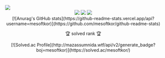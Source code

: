 <img src="https://capsule-render.vercel.app/api?type=waving&color=auto&height=200&section=header&text=MeSoft%20gitHub&fontSize=90" />

<div align="center">
	<img src="https://img.shields.io/badge/NET-#512BD4?style=flat&logo=Java&logoColor=white" />
	<img src="https://img.shields.io/badge/HTML5-E34F26?style=flat&logo=HTML5&logoColor=white" />
	<img src="https://img.shields.io/badge/CSS3-1572B6?style=flat&logo=CSS3&logoColor=white" />
</div>

<div align=center>
[![Anurag's GitHub stats](https://github-readme-stats.vercel.app/api?username=mesoftkor)](https://github.com/mesoftkor/github-readme-stats)
<p>🏆 solved rank 🏆</p>
[![Solved.ac Profile](http://mazassumnida.wtf/api/v2/generate_badge?boj=mesoftkor)](https://solved.ac/mesoftkor/)
</div>
